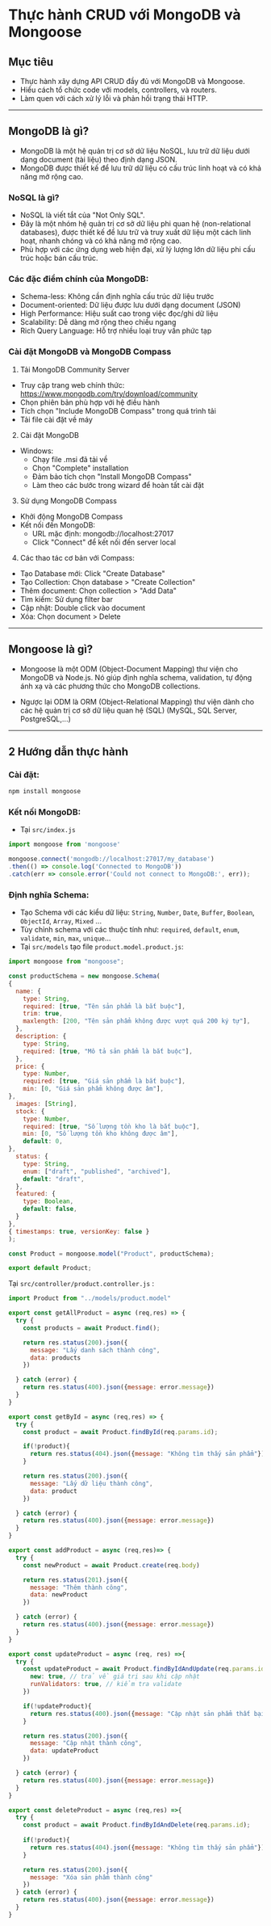 # Thực hành CRUD với MongoDB và Mongoose

## Mục tiêu
- Thực hành xây dựng API CRUD đầy đủ với MongoDB và Mongoose.
- Hiểu cách tổ chức code với models, controllers, và routers.
- Làm quen với cách xử lý lỗi và phản hồi trạng thái HTTP.

---
## MongoDB là gì?
- MongoDB là một hệ quản trị cơ sở dữ liệu NoSQL, lưu trữ dữ liệu dưới dạng document (tài liệu) theo định dạng JSON. 
- MongoDB được thiết kế để lưu trữ dữ liệu có cấu trúc linh hoạt và có khả năng mở rộng cao.

### NoSQL là gì?
- NoSQL là viết tắt của "Not Only SQL". 
- Đây là một nhóm hệ quản trị cơ sở dữ liệu phi quan hệ (non-relational databases), được thiết kế để lưu trữ và truy xuất dữ liệu một cách linh hoạt, nhanh chóng và có khả năng mở rộng cao.
- Phù hợp với các ứng dụng web hiện đại, xử lý lượng lớn dữ liệu phi cấu trúc hoặc bán cấu trúc.

### Các đặc điểm chính của MongoDB:
- Schema-less: Không cần định nghĩa cấu trúc dữ liệu trước
- Document-oriented: Dữ liệu được lưu dưới dạng document (JSON)
- High Performance: Hiệu suất cao trong việc đọc/ghi dữ liệu
- Scalability: Dễ dàng mở rộng theo chiều ngang
- Rich Query Language: Hỗ trợ nhiều loại truy vấn phức tạp

### Cài đặt MongoDB và MongoDB Compass

1. Tải MongoDB Community Server
- Truy cập trang web chính thức: https://www.mongodb.com/try/download/community
- Chọn phiên bản phù hợp với hệ điều hành
- Tích chọn "Include MongoDB Compass" trong quá trình tải
- Tải file cài đặt về máy

2. Cài đặt MongoDB
- Windows:
  + Chạy file .msi đã tải về
  + Chọn "Complete" installation
  + Đảm bảo tích chọn "Install MongoDB Compass"
  + Làm theo các bước trong wizard để hoàn tất cài đặt

3. Sử dụng MongoDB Compass
- Khởi động MongoDB Compass
- Kết nối đến MongoDB:
  + URL mặc định: mongodb://localhost:27017
  + Click "Connect" để kết nối đến server local

4. Các thao tác cơ bản với Compass:
- Tạo Database mới: Click "Create Database"
- Tạo Collection: Chọn database > "Create Collection"
- Thêm document: Chọn collection > "Add Data"
- Tìm kiếm: Sử dụng filter bar
- Cập nhật: Double click vào document
- Xóa: Chọn document > Delete

---
## Mongoose là gì?
- Mongoose là một ODM (Object-Document Mapping) thư viện cho MongoDB và Node.js. Nó giúp định nghĩa schema, validation, tự động ánh xạ và các phương thức cho MongoDB collections.

- Ngược lại ODM là ORM (Object-Relational Mapping) thư viện dành cho các hệ quản trị cơ sở dữ liệu quan hệ (SQL) (MySQL, SQL Server, PostgreSQL,...)

---
## 2 Hướng dẫn thực hành

### Cài đặt:
```bash
npm install mongoose
```

### Kết nối MongoDB:
- Tại `src/index.js`
```javascript
import mongoose from 'mongoose'

mongoose.connect('mongodb://localhost:27017/my_database')
.then(() => console.log('Connected to MongoDB'))
.catch(err => console.error('Could not connect to MongoDB:', err));
```

### Định nghĩa Schema:
- Tạo Schema với các kiểu dữ liệu: `String`, `Number`, `Date`, `Buffer`, `Boolean`, `ObjectId`, `Array`, `Mixed` ...
- Tùy chỉnh schema với các thuộc tính như: `required`, `default`, `enum`, `validate`, `min`, `max`, `unique`...
- Tại `src/models` tạo file `product.model.product.js`:
```javascript
import mongoose from "mongoose";

const productSchema = new mongoose.Schema(
{
  name: {
    type: String,
    required: [true, "Tên sản phẩm là bắt buộc"],
    trim: true,
    maxlength: [200, "Tên sản phẩm không được vượt quá 200 ký tự"],
  },
  description: {
    type: String,
    required: [true, "Mô tả sản phẩm là bắt buộc"],
  },
  price: {
    type: Number,
    required: [true, "Giá sản phẩm là bắt buộc"],
    min: [0, "Giá sản phẩm không được âm"],
},
  images: [String],
  stock: {
    type: Number,
    required: [true, "Số lượng tồn kho là bắt buộc"],
    min: [0, "Số lượng tồn kho không được âm"],
    default: 0,
},
  status: {
    type: String,
    enum: ["draft", "published", "archived"],
    default: "draft",
  },
  featured: {
    type: Boolean,
    default: false,
  }
},
{ timestamps: true, versionKey: false }
);

const Product = mongoose.model("Product", productSchema);

export default Product;
```

Tại `src/controller/product.controller.js` :

```js
import Product from "../models/product.model"

export const getAllProduct = async (req,res) => {
  try {
    const products = await Product.find();

    return res.status(200).json({
      message: "Lấy danh sách thành công",
      data: products
    })

  } catch (error) {
    return res.status(400).json({message: error.message})
  }
}

export const getById = async (req,res) => {
  try {
    const product = await Product.findById(req.params.id);

    if(!product){
      return res.status(404).json({message: "Không tìm thấy sản phẩm"})
    }

    return res.status(200).json({
      message: "Lấy dữ liệu thành công",
      data: product
    })

  } catch (error) {
    return res.status(400).json({message: error.message})
  }
}

export const addProduct = async (req,res)=> {
  try {
    const newProduct = await Product.create(req.body)

    return res.status(201).json({
      message: "Thêm thành công",
      data: newProduct
    })

  } catch (error) {
    return res.status(400).json({message: error.message})
  }
}

export const updateProduct = async (req, res) =>{
  try {
    const updateProduct = await Product.findByIdAndUpdate(req.params.id, req.body,{
      new: true, // trả về giá trị sau khi cập nhật
      runValidators: true, // kiểm tra validate
    })

    if(!updateProduct){
      return res.status(400).json({message: "Cập nhật sản phẩm thất bại"})
    }

    return res.status(200).json({
      message: "Cập nhật thành công",
      data: updateProduct
    })

  } catch (error) {
    return res.status(400).json({message: error.message})
  }
}

export const deleteProduct = async (req,res) =>{
  try {
    const product = await Product.findByIdAndDelete(req.params.id);
    
    if(!product){
      return res.status(404).json({message: "Không tìm thấy sản phẩm"})
    }

    return res.status(200).json({
      message: "Xóa sản phẩm thành công"
    })
  } catch (error) {
    return res.status(400).json({message: error.message})
  }
}
```


